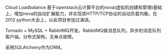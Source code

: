 Cloud Loadbalance 基于openstack云计算平台的nova(虚拟机创建和管理)基础上，增加nova的自动扩展能力，并实现其HTTP/TCP协议的自动负载均衡。在2012 python大会上，以此项目参加过演讲。

Tornado + MySQL + RabbitMQ开发。RabbitMQ做消息队列，异步的消息队列客户端。分布式架构，无单点故障。

采用SQLAlchemy作为ORM。
